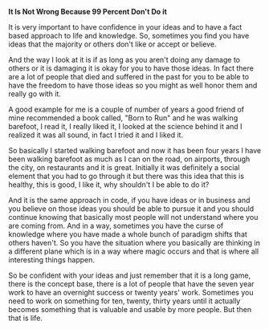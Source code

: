 **It Is Not Wrong Because 99 Percent Don't Do it**

It is very important to have confidence in your ideas and to have a fact based approach to life and knowledge. So, sometimes you find you have ideas that the majority or others don't like or accept or believe.

And the way I look at it is if as long as you aren't doing any damage to others or it is damaging it is okay for you to have those ideas. In fact there are a lot of people that died and suffered in the past for you to be able to have the freedom to have those ideas so you might as well honor them and really go with it.

A good example for me is a couple of number of years a good friend of mine recommended a book called, "Born to Run" and he was walking barefoot, I read it, I really liked it, I looked at the science behind it and I realized it was all sound, in fact I tried it and I liked it.

So basically I started walking barefoot and now it has been four years I have been walking barefoot as much as I can on the road, on airports, through the city, on restaurants and it is great. Initially it was definitely a social element that you had to go through it but there was this idea that this is healthy, this is good, I like it, why shouldn't I be able to do it?

And it is the same approach in code, if you have ideas or in business and you believe on those ideas you should be able to pursue it and you should continue knowing that basically most people will not understand where you are coming from. And in a way, sometimes you have the curse of knowledge where you have made a whole bunch of paradigm shifts that others haven't. So you have the situation where you basically are thinking in a different plane which is in a way where magic occurs and that is where all interesting things happen. 

So be confident with your ideas and just remember that it is a long game, there is the concept base, there is a lot of people that have the seven year work to have an overnight success or twenty years' work. Sometimes you need to work on something for ten, twenty, thirty years until it actually becomes something that is valuable and usable by more people. But then that is life.